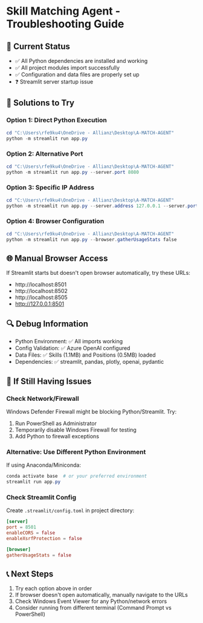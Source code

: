 # Skill Matching Agent - Troubleshooting Guide

## 🎯 Current Status
- ✅ All Python dependencies are installed and working
- ✅ All project modules import successfully
- ✅ Configuration and data files are properly set up
- ❓ Streamlit server startup issue

## 🔧 Solutions to Try

### Option 1: Direct Python Execution
```powershell
cd "C:\Users\rfe9ku4\OneDrive - Allianz\Desktop\A-MATCH-AGENT"
python -m streamlit run app.py
```

### Option 2: Alternative Port
```powershell
cd "C:\Users\rfe9ku4\OneDrive - Allianz\Desktop\A-MATCH-AGENT"
python -m streamlit run app.py --server.port 8080
```

### Option 3: Specific IP Address
```powershell
cd "C:\Users\rfe9ku4\OneDrive - Allianz\Desktop\A-MATCH-AGENT"
python -m streamlit run app.py --server.address 127.0.0.1 --server.port 8501
```

### Option 4: Browser Configuration
```powershell
cd "C:\Users\rfe9ku4\OneDrive - Allianz\Desktop\A-MATCH-AGENT"
python -m streamlit run app.py --browser.gatherUsageStats false
```

## 🌐 Manual Browser Access
If Streamlit starts but doesn't open browser automatically, try these URLs:
- http://localhost:8501
- http://localhost:8502
- http://localhost:8505
- http://127.0.0.1:8501

## 🔍 Debug Information
- Python Environment: ✅ All imports working
- Config Validation: ✅ Azure OpenAI configured
- Data Files: ✅ Skills (1.1MB) and Positions (0.5MB) loaded
- Dependencies: ✅ streamlit, pandas, plotly, openai, pydantic

## 🚨 If Still Having Issues

### Check Network/Firewall
Windows Defender Firewall might be blocking Python/Streamlit. Try:
1. Run PowerShell as Administrator
2. Temporarily disable Windows Firewall for testing
3. Add Python to firewall exceptions

### Alternative: Use Different Python Environment
If using Anaconda/Miniconda:
```powershell
conda activate base  # or your preferred environment
streamlit run app.py
```

### Check Streamlit Config
Create `.streamlit/config.toml` in project directory:
```toml
[server]
port = 8501
enableCORS = false
enableXsrfProtection = false

[browser]
gatherUsageStats = false
```

## 📞 Next Steps
1. Try each option above in order
2. If browser doesn't open automatically, manually navigate to the URLs
3. Check Windows Event Viewer for any Python/network errors
4. Consider running from different terminal (Command Prompt vs PowerShell)
